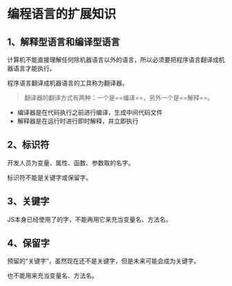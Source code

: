 # 编程语言的扩展知识

## 1、解释型语言和编译型语言

计算机不能直接理解任何除机器语言以外的语言，所以必须要把程序语言翻译成机器语言才能执行。

程序语言翻译成机器语言的工具称为翻译器。

> 翻译器的翻译方式有两种：一个是==编译==，另外一个是==解释==。

- 编译器是在代码执行之前进行编译，生成中间代码文件
- 解释器是在运行时进行即时解释，并立即执行

## 2、标识符

开发人员为变量、属性、函数、参数取的名字。

标识符不能是关键字或保留字。

## 3、关键字

JS本身已经使用了的字，不能再用它来充当变量名、方法名。

## 4、保留字

预留的“关键字”，虽然现在还不是关键字，但是未来可能会成为关键字。

也不能用来充当变量名、方法名。

